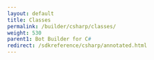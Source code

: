```yaml
---
layout: default
title: Classes
permalink: /builder/csharp/classes/
weight: 530
parent1: Bot Builder for C#
redirect: /sdkreference/csharp/annotated.html
---
```



